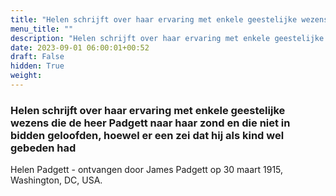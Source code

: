 ```yaml
---
title: "Helen schrijft over haar ervaring met enkele geestelijke wezens die de heer Padgett naar haar zond en die niet in bidden geloofden, hoewel er een zei dat hij als kind wel gebeden had"
menu_title: ""
description: "Helen schrijft over haar ervaring met enkele geestelijke wezens die de heer Padgett naar haar zond en die niet in bidden geloofden, hoewel er een zei dat hij als kind wel gebeden had"
date: 2023-09-01 06:00:01+00:52
draft: False
hidden: True
weight:
---
```

### Helen schrijft over haar ervaring met enkele geestelijke wezens die de heer Padgett naar haar zond en die niet in bidden geloofden, hoewel er een zei dat hij als kind wel gebeden had

Helen Padgett - ontvangen door James Padgett op 30 maart 1915, Washington, DC, USA.
